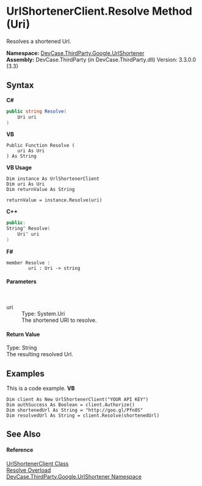 # UrlShortenerClient.Resolve Method (Uri)
 

Resolves a shortened Url.

**Namespace:**&nbsp;<a href="N_DevCase_ThirdParty_Google_UrlShortener">DevCase.ThirdParty.Google.UrlShortener</a><br />**Assembly:**&nbsp;DevCase.ThirdParty (in DevCase.ThirdParty.dll) Version: 3.3.0.0 (3.3)

## Syntax

**C#**<br />
``` C#
public string Resolve(
	Uri uri
)
```

**VB**<br />
``` VB
Public Function Resolve ( 
	uri As Uri
) As String
```

**VB Usage**<br />
``` VB Usage
Dim instance As UrlShortenerClient
Dim uri As Uri
Dim returnValue As String

returnValue = instance.Resolve(uri)
```

**C++**<br />
``` C++
public:
String^ Resolve(
	Uri^ uri
)
```

**F#**<br />
``` F#
member Resolve : 
        uri : Uri -> string 

```


#### Parameters
&nbsp;<dl><dt>uri</dt><dd>Type: System.Uri<br />The shortened URI to resolve.</dd></dl>

#### Return Value
Type: String<br />The resulting resolved Url.

## Examples
This is a code example. 
**VB**<br />
``` VB
Dim client As New UrlShortenerClient("YOUR API KEY")
Dim authSuccess As Boolean = client.Authorize()
Dim shortenedUrl As String = "http://goo.gl/Pfn8S"
Dim resolvedUrl As String = client.Resolve(shortenedUrl)
```


## See Also


#### Reference
<a href="T_DevCase_ThirdParty_Google_UrlShortener_UrlShortenerClient">UrlShortenerClient Class</a><br /><a href="Overload_DevCase_ThirdParty_Google_UrlShortener_UrlShortenerClient_Resolve">Resolve Overload</a><br /><a href="N_DevCase_ThirdParty_Google_UrlShortener">DevCase.ThirdParty.Google.UrlShortener Namespace</a><br />
